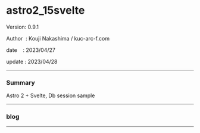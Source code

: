 ﻿# astro2_15svelte

 Version: 0.9.1

 Author  : Kouji Nakashima / kuc-arc-f.com

 date    : 2023/04/27  

 update  : 2023/04/28

***
### Summary

Astro 2 + Svelte, Db session sample

***
### blog


***

